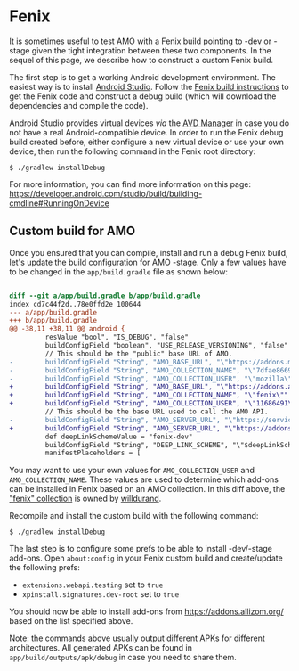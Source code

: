 # Fenix

It is sometimes useful to test AMO with a Fenix build pointing to -dev or -stage given the tight integration between these two components. In the sequel of this page, we describe how to construct a custom Fenix build.

The first step is to get a working Android development environment. The easiest way is to install [Android Studio](https://developer.android.com/studio). Follow the [Fenix build instructions](https://github.com/mozilla-mobile/fenix#build-instructions) to get the Fenix code and construct a debug build (which will download the dependencies and compile the code).

Android Studio provides virtual devices _via_ the [AVD Manager](https://developer.android.com/studio/run/managing-avds) in case you do not have a real Android-compatible device. In order to run the Fenix debug build created before, either configure a new virtual device or use your own device, then run the following command in the Fenix root directory:

```
$ ./gradlew installDebug
```

For more information, you can find more information on this page: https://developer.android.com/studio/build/building-cmdline#RunningOnDevice

## Custom build for AMO

Once you ensured that you can compile, install and run a debug Fenix build, let's update the build configuration for AMO -stage. Only a few values have to be changed in the `app/build.gradle` file as shown below:

```diff

diff --git a/app/build.gradle b/app/build.gradle
index cd7c44f2d..78e0ffd2e 100644
--- a/app/build.gradle
+++ b/app/build.gradle
@@ -38,11 +38,11 @@ android {
         resValue "bool", "IS_DEBUG", "false"
         buildConfigField "boolean", "USE_RELEASE_VERSIONING", "false"
         // This should be the "public" base URL of AMO.
-        buildConfigField "String", "AMO_BASE_URL", "\"https://addons.mozilla.org\""
-        buildConfigField "String", "AMO_COLLECTION_NAME", "\"7dfae8669acc4312a65e8ba5553036\""
-        buildConfigField "String", "AMO_COLLECTION_USER", "\"mozilla\""
+        buildConfigField "String", "AMO_BASE_URL", "\"https://addons.allizom.org\""
+        buildConfigField "String", "AMO_COLLECTION_NAME", "\"fenix\""
+        buildConfigField "String", "AMO_COLLECTION_USER", "\"11686491\""
         // This should be the base URL used to call the AMO API.
-        buildConfigField "String", "AMO_SERVER_URL", "\"https://services.addons.mozilla.org\""
+        buildConfigField "String", "AMO_SERVER_URL", "\"https://addons.allizom.org\""
         def deepLinkSchemeValue = "fenix-dev"
         buildConfigField "String", "DEEP_LINK_SCHEME", "\"$deepLinkSchemeValue\""
         manifestPlaceholders = [
```

You may want to use your own values for `AMO_COLLECTION_USER` and `AMO_COLLECTION_NAME`. These values are used to determine which add-ons can be installed in Fenix based on an AMO collection. In this diff above, the ["fenix" collection](https://addons.allizom.org/en-US/firefox/collections/11686491/fenix/) is owned by [willdurand](https://github.com/willdurand).

Recompile and install the custom build with the following command:

```
$ ./gradlew installDebug
```

The last step is to configure some prefs to be able to install -dev/-stage add-ons. Open `about:config` in your Fenix custom build and create/update the following prefs:

- `extensions.webapi.testing` set to `true`
- `xpinstall.signatures.dev-root` set to `true`

You should now be able to install add-ons from https://addons.allizom.org/ based on the list specified above.

Note: the commands above usually output different APKs for different architectures. All generated APKs can be found in `app/build/outputs/apk/debug` in case you need to share them.
